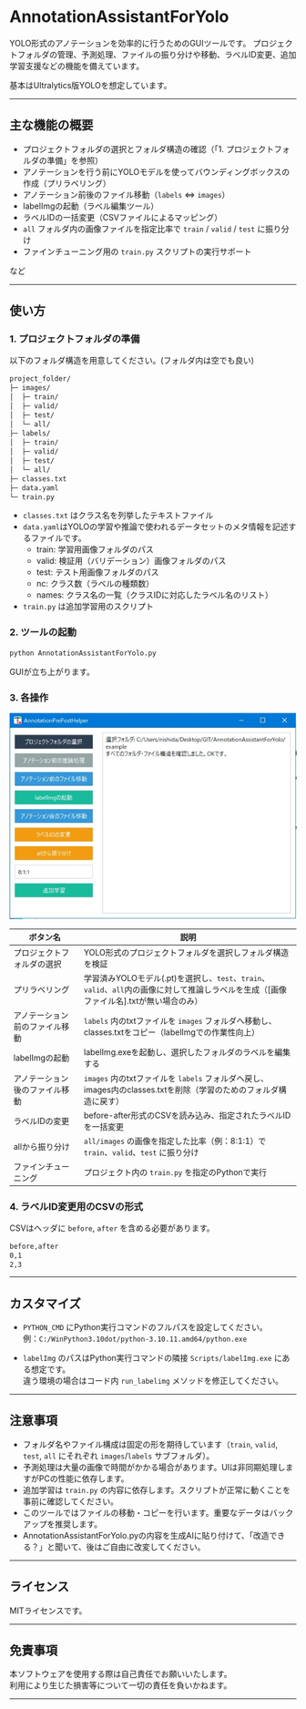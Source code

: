 # AnnotationAssistantForYolo

YOLO形式のアノテーションを効率的に行うためのGUIツールです。
プロジェクトフォルダの管理、予測処理、ファイルの振り分けや移動、ラベルID変更、追加学習支援などの機能を備えています。

基本はUltralytics版YOLOを想定しています。

---

## 主な機能の概要

* プロジェクトフォルダの選択とフォルダ構造の確認（「1. プロジェクトフォルダの準備」を参照）
* アノテーションを行う前にYOLOモデルを使ってバウンディングボックスの作成（プリラベリング）
* アノテーション前後のファイル移動（`labels` ⇔ `images`）
* labelImgの起動（ラベル編集ツール）
* ラベルIDの一括変更（CSVファイルによるマッピング）
* `all` フォルダ内の画像ファイルを指定比率で `train` / `valid` / `test` に振り分け
* ファインチューニング用の `train.py` スクリプトの実行サポート

など

---

## 使い方

### 1. プロジェクトフォルダの準備

以下のフォルダ構造を用意してください。(フォルダ内は空でも良い)


```
project_folder/
├─ images/
│  ├─ train/
│  ├─ valid/
│  ├─ test/
│  └─ all/
├─ labels/
│  ├─ train/
│  ├─ valid/
│  ├─ test/
│  └─ all/
├─ classes.txt
├─ data.yaml
└─ train.py
```

* `classes.txt` はクラス名を列挙したテキストファイル
* `data.yaml`はYOLOの学習や推論で使われるデータセットのメタ情報を記述するファイルです。
  - train: 学習用画像フォルダのパス  
  - valid: 検証用（バリデーション）画像フォルダのパス  
  - test: テスト用画像フォルダのパス  
  - nc: クラス数（ラベルの種類数）  
  - names: クラス名の一覧（クラスIDに対応したラベル名のリスト）
* `train.py` は追加学習用のスクリプト

### 2. ツールの起動

```bash
python AnnotationAssistantForYolo.py
```

GUIが立ち上がります。  

### 3. 各操作

![画面の説明](https://raw.githubusercontent.com/WAKU-TAKE-A/AnnotationAssistantForYolo/refs/heads/main/screenshot01.jpg)

| ボタン名                  | 説明                                                          |
|---------------------------|---------------------------------------------------------------|
| プロジェクトフォルダの選択 | YOLO形式のプロジェクトフォルダを選択しフォルダ構造を検証          |
| プリラベリング            | 学習済みYOLOモデル(.pt)を選択し、`test`、`train`、`valid`、`all`内の画像に対して推論しラベルを生成（[画像ファイル名].txtが無い場合のみ） |
| アノテーション前のファイル移動 | `labels` 内のtxtファイルを `images` フォルダへ移動し、classes.txtをコピー（labelImgでの作業性向上）    |
| labelImgの起動               | labelImg.exeを起動し、選択したフォルダのラベルを編集する              |
| アノテーション後のファイル移動 | `images` 内のtxtファイルを `labels` フォルダへ戻し、images内のclasses.txtを削除（学習のためのフォルダ構造に戻す） |
| ラベルIDの変更                | before-after形式のCSVを読み込み、指定されたラベルIDを一括変更             |
| allから振り分け               | `all/images` の画像を指定した比率（例：8:1:1）で `train`、`valid`、`test` に振り分け |
| ファインチューニング           | プロジェクト内の `train.py` を指定のPythonで実行                    |

### 4. ラベルID変更用のCSVの形式

CSVはヘッダに `before`, `after` を含める必要があります。

```csv
before,after
0,1
2,3
```

---

## カスタマイズ

- `PYTHON_CMD` にPython実行コマンドのフルパスを設定してください。  
  例：`C:/WinPython3.10dot/python-3.10.11.amd64/python.exe` 

- `labelImg` のパスはPython実行コマンドの隣接 `Scripts/labelImg.exe` にある想定です。  
  違う環境の場合はコード内 `run_labelimg` メソッドを修正してください。

---

## 注意事項

- フォルダ名やファイル構成は固定の形を期待しています（`train`, `valid`, `test`, `all` にそれぞれ `images`/`labels` サブフォルダ）。  
- 予測処理は大量の画像で時間がかかる場合があります。UIは非同期処理しますがPCの性能に依存します。  
- 追加学習は `train.py` の内容に依存します。スクリプトが正常に動くことを事前に確認してください。  
- このツールではファイルの移動・コピーを行います。重要なデータはバックアップを推奨します。
- AnnotationAssistantForYolo.pyの内容を生成AIに貼り付けて、「改造できる？」と聞いて、後はご自由に改変してください。

---

## ライセンス

MITライセンスです。  

---

## 免責事項

本ソフトウェアを使用する際は自己責任でお願いいたします。  
利用により生じた損害等について一切の責任を負いかねます。

---

